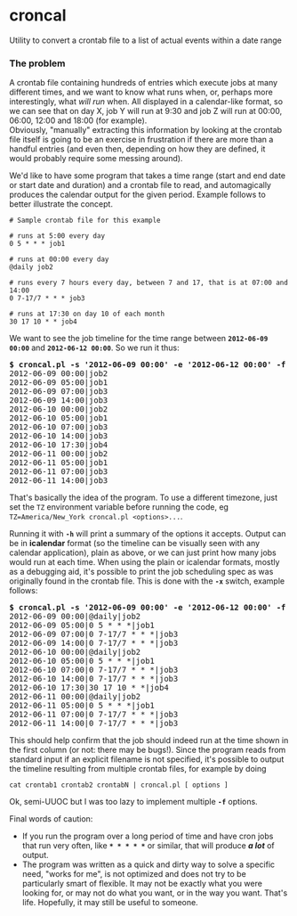 # croncal
Utility to convert a crontab file to a list of actual events within a date range

### The problem

A crontab file containing hundreds of entries which execute jobs at many different times, and we want to know what runs when, or, perhaps more interestingly, what _will run_ when. All displayed in a calendar-like format, so we can see that on day X, job Y will run at 9:30 and job Z will run at 00:00, 06:00, 12:00 and 18:00 (for example).  
Obviously, "manually" extracting this information by looking at the crontab file itself is going to be an exercise in frustration if there are more than a handful entries (and even then, depending on how they are defined, it would probably require some messing around).

We'd like to have some program that takes a time range (start and end date or start date and duration) and a crontab file to read, and automagically produces the calendar output for the given period. Example follows to better illustrate the concept.

```
# Sample crontab file for this example

# runs at 5:00 every day
0 5 * * * job1

# runs at 00:00 every day
@daily job2

# runs every 7 hours every day, between 7 and 17, that is at 07:00 and 14:00
0 7-17/7 * * * job3

# runs at 17:30 on day 10 of each month
30 17 10 * * job4
```

We want to see the job timeline for the time range between **`2012-06-09 00:00`** and **`2012-06-12 00:00`**. So we run it thus:

<pre>
<b>$ croncal.pl -s '2012-06-09 00:00' -e '2012-06-12 00:00' -f /path/to/crontab</b>
2012-06-09 00:00|job2
2012-06-09 05:00|job1
2012-06-09 07:00|job3
2012-06-09 14:00|job3
2012-06-10 00:00|job2
2012-06-10 05:00|job1
2012-06-10 07:00|job3
2012-06-10 14:00|job3
2012-06-10 17:30|job4
2012-06-11 00:00|job2
2012-06-11 05:00|job1
2012-06-11 07:00|job3
2012-06-11 14:00|job3
</pre>

That's basically the idea of the program. To use a different timezone, just set the `TZ` environment variable before running the code, eg `TZ=America/New_York croncal.pl <options>...`.

Running it with **`-h`** will print a summary of the options it accepts. Output can be in **icalendar** format (so the timeline can be visually seen with any calendar application), plain as above, or we can just print how many jobs would run at each time. When using the plain or icalendar formats, mostly as a debugging aid, it's possible to print the job scheduling spec as was originally found in the crontab file. This is done with the **`-x`** switch, example follows:

<pre>
<b>$ croncal.pl -s '2012-06-09 00:00' -e '2012-06-12 00:00' -f /path/to/crontab -x</b>
2012-06-09 00:00|@daily|job2
2012-06-09 05:00|0 5 * * *|job1
2012-06-09 07:00|0 7-17/7 * * *|job3
2012-06-09 14:00|0 7-17/7 * * *|job3
2012-06-10 00:00|@daily|job2
2012-06-10 05:00|0 5 * * *|job1
2012-06-10 07:00|0 7-17/7 * * *|job3
2012-06-10 14:00|0 7-17/7 * * *|job3
2012-06-10 17:30|30 17 10 * *|job4
2012-06-11 00:00|@daily|job2
2012-06-11 05:00|0 5 * * *|job1
2012-06-11 07:00|0 7-17/7 * * *|job3
2012-06-11 14:00|0 7-17/7 * * *|job3
</pre>

This should help confirm that the job should indeed run at the time shown in the first column (or not: there may be bugs!). Since the program reads from standard input if an explicit filename is not specified, it's possible to output the timeline resulting from multiple crontab files, for example by doing

```
cat crontab1 crontab2 crontabN | croncal.pl [ options ]
```

Ok, semi-UUOC but I was too lazy to implement multiple **`-f`** options.

Final words of caution:

* If you run the program over a long period of time and have cron jobs that run very often, like **`* * * * *`** or similar, that will produce **_a lot_** of output.
* The program was written as a quick and dirty way to solve a specific need, "works for me", is not optimized and does not try to be particularly smart of flexible. It may not be exactly what you were looking for, or may not do what you want, or in the way you want. That's life. Hopefully, it may still be useful to someone.
